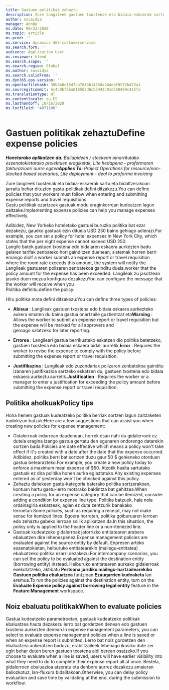 ```yaml
---
title: Gastuen politikak zehaztu
description: Zure langileek gastuen txostenak eta bidaia-eskaerak sartu eta bidaltzerakoan jarraitu behar dituzten gastu-politikak defini ditzakezu.
author: suvaidya
manager: AnnBe
ms.date: 09/23/2020
ms.topic: article
ms.prod: ''
ms.service: dynamics-365-customerservice
ms.search.form: ''
audience: Application User
ms.reviewer: kfend
ms.search.scope: ''
ms.search.region: Global
ms.author: suvaidya
ms.search.validFrom: ''
ms.dyn365.ops.version: ''
ms.openlocfilehash: 30b3a0e1547ca7043b1433da2b4ebf02f2b473a1
ms.sourcegitcommit: 5c4c9bf3ba018562d6cb3443c01d550489c415fa
ms.translationtype: HT
ms.contentlocale: eu-ES
ms.lasthandoff: 10/16/2020
ms.locfileid: "4071106"
---
```

# <a name="define-expense-policies"></a><span data-ttu-id="eef4c-103">Gastuen politikak zehaztu</span><span class="sxs-lookup"><span data-stu-id="eef4c-103">Define expense policies</span></span>

<span data-ttu-id="eef4c-104">_**Honetarako aplikatzen da:** Baliabideen / stockean oinarritutako eszenatokietarako proiektuen eragiketak, Lite hedapena - proformaren fakturazioari aurre egitea_</span><span class="sxs-lookup"><span data-stu-id="eef4c-104">_**Applies To:** Project Operations for resource/non-stocked based scenarios, Lite deployment - deal to proforma invoicing_</span></span>

<span data-ttu-id="eef4c-105">Zure langileek txostenak eta bidaia-eskaerak sartu eta bidaltzerakoan jarraitu behar dituzten gastu-politikak defini ditzakezu.</span><span class="sxs-lookup"><span data-stu-id="eef4c-105">You can define policies that your workers must follow when entering and submitting expense reports and travel requisitions.</span></span>         
<span data-ttu-id="eef4c-106">Gastu politikak ezartzeak gastuak modu eraginkorrean kudeatzen lagun zaitzake.</span><span class="sxs-lookup"><span data-stu-id="eef4c-106">Implementing expense policies can help you manage expenses effectively.</span></span>         

<span data-ttu-id="eef4c-107">Adibidez, New Yorkeko hoteletako gastuei buruzko politika bat ezar dezakezu, gaueko gastuak ezin dituela USD 250 baino gehiago adierazi.</span><span class="sxs-lookup"><span data-stu-id="eef4c-107">For example, you can set a policy for hotel expenses in New York City, which states that the per night expense cannot exceed USD 250.</span></span>       
<span data-ttu-id="eef4c-108">Langile batek gastuen txostena edo bidaiaren eskaera aurkezten badu gelaren tarifak zenbateko hori gainditzen duenean, sistemak horren berri emango dio</span><span class="sxs-lookup"><span data-stu-id="eef4c-108">If a worker submits an expense report or travel requisition where the room rate exceeds this amount, the system will notify the</span></span>         
<span data-ttu-id="eef4c-109">Langileak gastuaren polizaren zenbatekoa gainditu duela.</span><span class="sxs-lookup"><span data-stu-id="eef4c-109">worker that the policy amount for the expense has been exceeded.</span></span> <span data-ttu-id="eef4c-110">Langileak zu jasotzean jasoko duen mezua konfigura dezakezu</span><span class="sxs-lookup"><span data-stu-id="eef4c-110">You can configure the message that the worker will receive when you</span></span>        
<span data-ttu-id="eef4c-111">Politika definitu.</span><span class="sxs-lookup"><span data-stu-id="eef4c-111">define the policy.</span></span>      
        
<span data-ttu-id="eef4c-112">Hiru politika mota defini ditzakezu:</span><span class="sxs-lookup"><span data-stu-id="eef4c-112">You can define three types of policies:</span></span>         
        
- <span data-ttu-id="eef4c-113">**Abisua** : Langileak gastuen txostena edo bidaia eskaera aurkezteko aukera ematen du baina gastua onartzaile guztientzat eta</span><span class="sxs-lookup"><span data-stu-id="eef4c-113">**Warning** : Allows the worker to submit an expense report or travel requisition but the expense will be marked for all approvers and</span></span>         
  <span data-ttu-id="eef4c-114">geroago salatzeko.</span><span class="sxs-lookup"><span data-stu-id="eef4c-114">for later reporting.</span></span>        

- <span data-ttu-id="eef4c-115">**Errorea** : Langileari gastua berrikusteko eskatzen dio politika betetzeko, gastuen txostena edo bidaia eskaera bidali aurretik.</span><span class="sxs-lookup"><span data-stu-id="eef4c-115">**Error** : Requires the worker to revise the expense to comply with the policy before submitting the expense report or travel requisition.</span></span>        
 
 - <span data-ttu-id="eef4c-116">**Justifikazioa** : Langileak edo zuzendariak polizaren zenbatekoa gainditu izanaren justifikazioa sartzeko eskatzen du, gastuen txostena edo bidaia eskaera aurkeztu aurretik.</span><span class="sxs-lookup"><span data-stu-id="eef4c-116">**Justification** : Requires the worker or a manager to enter a justification for exceeding the policy amount before submitting the expense report or travel requisition.</span></span>        

## <a name="policy-tips"></a><span data-ttu-id="eef4c-117">Politika aholkuak</span><span class="sxs-lookup"><span data-stu-id="eef4c-117">Policy tips</span></span>
<span data-ttu-id="eef4c-118">Hona hemen gastuak kudeatzeko politika berriak sortzen lagun zaitzaketen iradokizun batzuk:</span><span class="sxs-lookup"><span data-stu-id="eef4c-118">Here are a few suggestions that can assist you when creating new policies for expense management:</span></span> 

- <span data-ttu-id="eef4c-119">Gidalerroak indarrean daudenean, horrek esan nahi du gidalerroek ez dutela eragina izango gastua gertatu den egunaren ondorengo datarekin sortzen bada.</span><span class="sxs-lookup"><span data-stu-id="eef4c-119">Policies are date effective which means a policy won't take effect if it's created with a date after the date that the expense occurred.</span></span> <span data-ttu-id="eef4c-120">Adibidez, politika berri bat sortzen duzu gaur 50 $ gehieneko otorduen gastua betearazteko.</span><span class="sxs-lookup"><span data-stu-id="eef4c-120">For example, you create a new policy today to enforce a maximum meal expense of $50.</span></span> <span data-ttu-id="eef4c-121">Atzotik hasita sartutako gastuak ez dira politika honen aurka egiaztatuko.</span><span class="sxs-lookup"><span data-stu-id="eef4c-121">Any existing expenses entered as of yesterday won't be checked against this policy.</span></span>
- <span data-ttu-id="eef4c-122">Zehaztu daitekeen gastu-kategoria baterako politika sortzerakoan, kontuan hartu gastu-lerro motarako baldintza bat gehitzea.</span><span class="sxs-lookup"><span data-stu-id="eef4c-122">When creating a policy for an expense category that can be itemized, consider adding a condition for expense line type.</span></span> <span data-ttu-id="eef4c-123">Politika batzuek, hala nola ordainagiria eskatzeak, agian ez dute zentzurik banakako lerroetan.</span><span class="sxs-lookup"><span data-stu-id="eef4c-123">Some policies, such as requiring a receipt, may not make sense for itemized lines.</span></span> <span data-ttu-id="eef4c-124">Egoera horretan, politika goiburuaren lerroan edo zehaztu gabeko lerroan soilik aplikatzen da.</span><span class="sxs-lookup"><span data-stu-id="eef4c-124">In this situation, the policy only is applied to the header line or a non-itemized line.</span></span> 
- <span data-ttu-id="eef4c-125">Gastuak kudeatzeko gidalerroak jatorrizko entitatearen arabera ebaluatzen dira lehenespenez.</span><span class="sxs-lookup"><span data-stu-id="eef4c-125">Expense management policies are evaluated against the source entity by default.</span></span> <span data-ttu-id="eef4c-126">Enpresen arteko eszenatokietan, helburuko entitatearekin (mailegu-entitatea) ebaluatzeko politika ezarri dezakezu.</span><span class="sxs-lookup"><span data-stu-id="eef4c-126">For intercompany scenarios, you can set the policy to be evaluated against the destination entity (borrowing entity) instead.</span></span> <span data-ttu-id="eef4c-127">Helburuko entitatearen aurkako gidalerroak exekutatzeko, aktibatu **Pertsona juridiko mailegu-hartzailearekiko Gastuen politika ebaluatzea** funtzioan **Ezaugarrien kudeaketa** lan eremua.</span><span class="sxs-lookup"><span data-stu-id="eef4c-127">To run the policies against the destination entity, turn on the **Evaluate Expense policy against borrowing legal entity** feature in the **Feature Management** workspace.</span></span>

## <a name="when-to-evaluate-policies"></a><span data-ttu-id="eef4c-128">Noiz ebaluatu politikak</span><span class="sxs-lookup"><span data-stu-id="eef4c-128">When to evaluate policies</span></span>

<span data-ttu-id="eef4c-129">Gastua kudeatzeko parametroetan, gastuak kudeatzeko politikak ebaluatzea hauta dezakezu lerro bat gordetzen denean edo gastuen txostena aurkezten denean.</span><span class="sxs-lookup"><span data-stu-id="eef4c-129">In expense management parameters, you can select to evaluate expense management policies when a line is saved or when an expense report is submitted.</span></span> <span data-ttu-id="eef4c-130">Lerro bat noiz gordetzen den ebaluatzea aukeratzen baduzu, erabiltzaileek lehenago ikusiko dute zer egin behar duten beren gastuen txostena aldi berean osatzeko.</span><span class="sxs-lookup"><span data-stu-id="eef4c-130">If you choose to evaluate when a line is saved, users will have earlier visibility into what they need to do to complete their expense report all at once.</span></span> <span data-ttu-id="eef4c-131">Bestela, gidalerroen ebaluazioa atzeratu eta denbora aurrez dezakezu amaieran baliozkotuz, lan-fluxura bidalitakoan.</span><span class="sxs-lookup"><span data-stu-id="eef4c-131">Otherwise, you can delay policy evaluation and save time by validating at the end, during the submission to workflow.</span></span>
